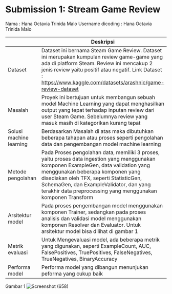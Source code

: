 # Submission 1: Stream Game Review

Nama : Hana Octavia Trinida Malo
Username dicoding : Hana Octavia Trinida Malo


|  | Deskripsi |
| ------ | ------ |
| Dataset | Dataset ini bernama Steam Game Review. Dataset ini merupakan kumpulan review game-game yang ada di platform Steam. Review ini mencakup 2 jenis review yaitu positif atau negatif. Link Dataset : https://www.kaggle.com/datasets/arashnic/game-review-dataset|
| Masalah | Proyek ini bertujuan untuk membangun sebuah model Machine Learning yang dapat menghasilkan output yang tepat terhadap inputan review dari user Steam Game. Sebelumnya review yang masuk masih di kategorikan kurang tepat |
| Solusi machine learning | Berdasarkan Masalah di atas maka dibutuhkan beberapa tahapan atau proses seperti pengolahan data dan pengembangan model machine learning |
| Metode pengolahan | Pada Proses pengolahan data, memiliki 3 proses, yaitu proses data ingestion yang menggunakan komponen ExampleGen, data validation yang menggunakan beberapa komponen yang disediakan oleh TFX, seperti StatisticGen, SchemaGen, dan ExampleValidator, dan yang terakhir data preprocessing yang menggunakan komponen Transform|
| Arsitektur model | Pada proses pengembangan model menggunakan komponen Trainer, sedangkan pada proses analisis dan validasi model menggunakan komponen Resolver dan Evaluator. Untuk arsitektur model bisa dilihat di gambar 1 |
| Metrik evaluasi | Untuk Mengevaluasi model, ada beberapa metrik yang digunakan, seperti   ExampleCount, AUC, FalsePositives, TruePositives, FalseNegatives, TrueNegatives, BinaryAccuracy |
| Performa model | Performa model yang dibangun menunjukan peforma yang cukup baik |

Gambar 1
![Screenshot (658)](https://user-images.githubusercontent.com/86582130/216260115-7dbd482f-78a5-47b7-99ef-fb8e6c066dd5.png)

